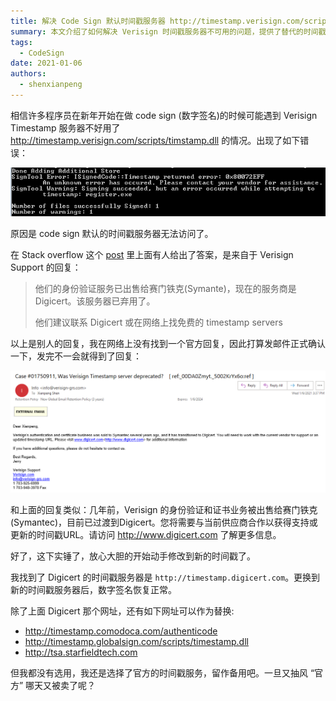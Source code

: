 ```yaml
---
title: 解决 Code Sign 默认时间戳服务器 http://timestamp.verisign.com/scripts/timstamp.dll 不可用
summary: 本文介绍了如何解决 Verisign 时间戳服务器不可用的问题，提供了替代的时间戳服务器地址，帮助开发者顺利完成代码签名。
tags:
  - CodeSign
date: 2021-01-06
authors:
  - shenxianpeng
---
```


相信许多程序员在新年开始在做 code sign (数字签名)的时候可能遇到 Verisign Timestamp 服务器不好用了 http://timestamp.verisign.com/scripts/timstamp.dll 的情况。出现了如下错误：

![Code Sign 失败了](failed.png)


原因是 code sign 默认的时间戳服务器无法访问了。

在 Stack overflow 这个 [post](https://stackoverflow.com/questions/65541786/is-the-verisign-timestamp-server-down) 里上面有人给出了答案，是来自于 Verisign Support 的回复：

> 他们的身份验证服务已出售给赛门铁克(Symante)，现在的服务商是 Digicert。该服务器已弃用了。
>
> 他们建议联系 Digicert 或在网络上找免费的 timestamp servers

以上是别人的回复，我在网络上没有找到一个官方回复，因此打算发邮件正式确认一下，发完不一会就得到了回复：

![Verisign 的回复](reply.png)

和上面的回复类似：几年前，Verisign 的身份验证和证书业务被出售给赛门铁克(Symantec)，目前已过渡到Digicert。您将需要与当前供应商合作以获得支持或更新的时间戳URL。请访问 http://www.digicert.com 了解更多信息。

好了，这下实锤了，放心大胆的开始动手修改到新的时间戳了。

我找到了 Digicert 的时间戳服务器是 `http://timestamp.digicert.com`。更换到新的时间戳服务器后，数字签名恢复正常。

除了上面 Digicert 那个网址，还有如下网址可以作为替换:

* http://timestamp.comodoca.com/authenticode
* http://timestamp.globalsign.com/scripts/timestamp.dll
* http://tsa.starfieldtech.com

但我都没有选用，我还是选择了官方的时间戳服务，留作备用吧。一旦又抽风 “官方” 哪天又被卖了呢？
